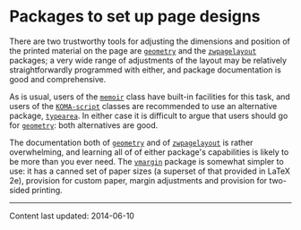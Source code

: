 # Packages to set up page designs

There are two trustworthy tools for adjusting the dimensions and position of the
printed material on the page are [`geometry`](https://ctan.org/pkg/geometry) and the
[`zwpagelayout`](https://ctan.org/pkg/zwpagelayout) packages; a very
wide range of adjustments of the layout may be relatively
straightforwardly programmed with either, and package documentation is good and
comprehensive.

As is usual, users of the [`memoir`](https://ctan.org/pkg/memoir) class have built-in
facilities for this task, and users of the [`KOMA-script`](https://ctan.org/pkg/KOMA-script) classes
are recommended to use an alternative package, [`typearea`](https://ctan.org/pkg/typearea).  In
either case it is difficult to argue that users should go for
[`geometry`](https://ctan.org/pkg/geometry): both alternatives are good.

The documentation both of [`geometry`](https://ctan.org/pkg/geometry) and of
[`zwpagelayout`](https://ctan.org/pkg/zwpagelayout) is rather overwhelming, and
learning all of of either package's capabilities is likely to be more
than you ever need.
The [`vmargin`](https://ctan.org/pkg/vmargin) package is somewhat simpler to use: it has a
canned set of paper sizes (a superset of that provided in LaTeX 2e),
provision for custom paper, margin adjustments and provision for
two-sided printing.


----

Content last updated: 2014-06-10

